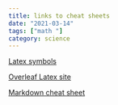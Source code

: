```yaml
---
title: links to cheat sheets 
date: "2021-03-14"
tags: ["math "]
category: science
---
```


[Latex symbols](http://pages.cs.wisc.edu/~dakoop/latex_symbols.html )   

[Overleaf Latex site](https://www.overleaf.com/learn/latex/Main_Page)

[Markdown cheat sheet](https://github.com/adam-p/markdown-here/wiki/Markdown-Cheatsheet)